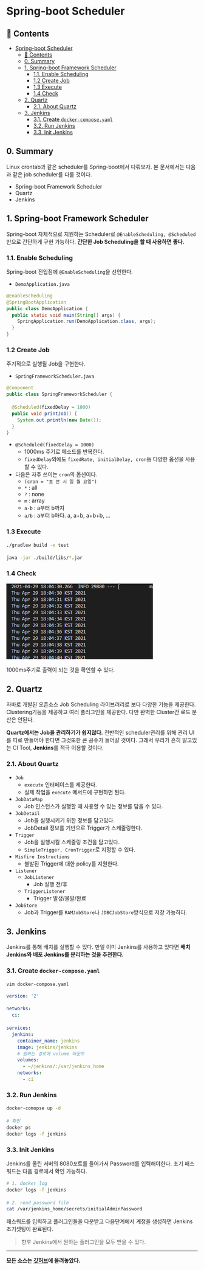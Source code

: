 # Spring-boot Scheduler
## 🎁 Contents
- [Spring-boot Scheduler](#spring-boot-scheduler)
  - [🎁 Contents](#-contents)
  - [0. Summary](#0-summary)
  - [1. Spring-boot Framework Scheduler](#1-spring-boot-framework-scheduler)
    - [1.1. Enable Scheduling](#11-enable-scheduling)
    - [1.2 Create Job](#12-create-job)
    - [1.3 Execute](#13-execute)
    - [1.4 Check](#14-check)
  - [2. Quartz](#2-quartz)
    - [2.1. About Quartz](#21-about-quartz)
  - [3. Jenkins](#3-jenkins)
    - [3.1. Create `docker-compose.yaml`](#31-create-docker-composeyaml)
    - [3.2. Run Jenkins](#32-run-jenkins)
    - [3.3. Init Jenkins](#33-init-jenkins)
  
## 0. Summary
Linux crontab과 같은 scheduler를 Spring-boot에서 다뤄보자.
본 문서에서는 다음과 같은 job scheduler를 다룰 것이다.
- Spring-boot Framework Scheduler
- Quartz
- Jenkins

## 1. Spring-boot Framework Scheduler
Spring-boot 자체적으로 지원하는 Scheduler로 `@EnableScheduling, @Scheduled`만으로 간단하게 구현 가능하다.
**간단한 Job Scheduling을 할 때 사용하면 좋다.**
### 1.1. Enable Scheduling
Spring-boot 진입점에 `@EnableScheduling`을 선언한다.
- `DemoApplication.java`
```java
@EnableScheduling
@SpringBootApplication
public class DemoApplication {
  public static void main(String[] args) {
    SpringApplication.run(DemoApplication.class, args);
  }
}
```

### 1.2 Create Job
주기적으로 실행될 Job을 구현한다.
- `SpringFrameworkScheduler.java`
```java
@Component
public class SpringFrameworkScheduler {
  
  @Scheduled(fixedDelay = 1000)
  public void printJob() {
    System.out.println(new Date());
  }
}
```
- `@Scheduled(fixedDelay = 1000)`
  - 1000ms 주기로 메소드를 반복한다.
  - `fixedDelay`외에도 `fixedRate, initialDelay, cron`등 다양한 옵션을 사용할 수 있다.
- 다음은 자주 쓰이는 `cron`의 옵션이다.
  - `(cron = "초 분 시 일 월 요일")`
  - `*` : all
  - `?` : none
  - `m` : array
  - `a-b` : a부터 b까지
  - `a/b` : a부터 b마다. a, a+b, a+b+b, ...
### 1.3 Execute
```sh
./gradlew build -x test

java -jar ./build/libs/*.jar
```

### 1.4 Check
![](./1.PNG)

1000ms주기로 출력이 되는 것을 확인할 수 있다.

## 2. Quartz
자바로 개발된 오픈소스 Job Scheduling 라이브러리로 보다 다양한 기능을 제공한다.
Clustering기능을 제공하고 여러 플러그인을 제공한다.
다만 완벽한 Cluster간 로드 분산은 안된다.

**Quartz에서는 Job을 관리하기가 쉽지않다.**
전반적인 scheduler관리를 위해 관리 UI를 따로 만들어야 한다면 그것또한 큰 공수가 들어갈 것이다.
그래서 우리가 흔히 알고있는 CI Tool, **Jenkins**를 적극 이용할 것이다.

### 2.1. About Quartz
- `Job`
  - `execute` 인터페이스를 제공한다.
  - 실제 작업을 `execute` 메서드에 구현하면 된다.
- `JobDataMap`
  - Job 인스턴스가 실행할 때 사용할 수 있는 정보를 담을 수 있다.
- `JobDetail`
  - Job을 실행시키기 위한 정보를 담고있다.
  - JobDetail 정보를 기반으로 Trigger가 스케줄링한다.
- `Trigger`
  - Job을 실행시킬 스케줄링 조건을 담고있다.
  - `SimpleTrigger, CronTrigger`로 지정할 수 있다.
- `Misfire Instructions`
  - 불발된 Trigger에 대한 policy를 지원한다.
- `Listener`
   -  `JobListener`
      -  Job 실행 전/후
   -  `TriggerListener`
      -  Trigger 발생/불발/완료
- `JobStore`
  - Job과 Trigger를 `RAMJobStore`나 `JDBCJobStore`방식으로 저장 가능하다.

## 3. Jenkins
Jenkins를 통해 배치를 실행할 수 있다. 
만일 이미 Jenkins를 사용하고 있다면 **배치 Jenkins와 배포 Jenkins를 분리하는 것을 추천한다.**

### 3.1. Create `docker-compose.yaml`
```sh
vim docker-compose.yaml
```

```yaml
version: '2'

networks:
  ci:

services:
  jenkins:
    container_name: jenkins
    image: jenkins/jenkins
    # 원하는 경로에 volume 마운트
    volumes:
      - ~/jenkins/:/var/jenkins_home
    networks:
      - ci
```

### 3.2. Run Jenkins
```sh
docker-comopse up -d

# 확인
docker ps
docker logs -f jenkins
```

### 3.3. Init Jenkins
Jenkins를 올린 서버의 8080포트를 들어가서 Password를 입력해야한다.
초기 패스워드는 다음 경로에서 확인 가능하다.
```sh
# 1. docker log
docker logs -f jenkins

# 2. read password file
cat /var/jenkins_home/secrets/initialAdminPassword
```

패스워드를 입력하고 플러그인들을 다운받고 다음단계에서 계정을 생성하면 Jenkins 초기셋팅이 완료된다.
> 향후 Jenkins에서 원하는 플러그인을 모두 받을 수 있다.




---
**모든 소스는 [깃허브](https://github.com/rivernine/velog/tree/master/Spring-boot)에 올려놓았다.**
